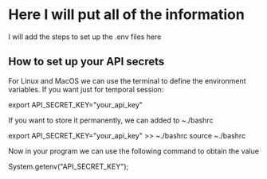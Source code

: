 # Here I will put all of the information

I will add the steps to set up the .env files here

## How to set up your API secrets 

For Linux and MacOS we can use the terminal to define the environment variables.
If you want just for temporal session:

export API_SECRET_KEY="your_api_key"

If you want to store it permanently, we can added to ~./bashrc

export API_SECRET_KEY="your_api_key" >>  ~./bashrc
source  ~./bashrc

Now in your program we can use the following command to obtain the value 

System.getenv("API_SECRET_KEY");